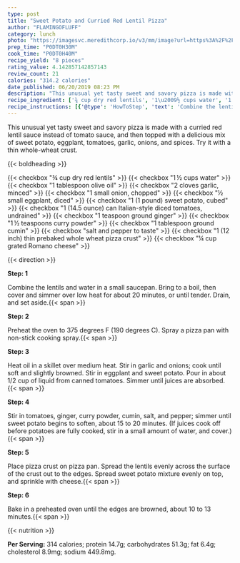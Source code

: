 ```yaml
---
type: post
title: "Sweet Potato and Curried Red Lentil Pizza"
author: "FLAMINGOFLUFF"
category: lunch
photo: "https://imagesvc.meredithcorp.io/v3/mm/image?url=https%3A%2F%2Fimages.media-allrecipes.com%2Fuserphotos%2F3129314.jpg"
prep_time: "P0DT0H30M"
cook_time: "P0DT0H40M"
recipe_yield: "8 pieces"
rating_value: 4.142857142857143
review_count: 21
calories: "314.2 calories"
date_published: 06/20/2019 08:23 PM
description: "This unusual yet tasty sweet and savory pizza is made with a curried red lentil sauce instead of tomato sauce, and then topped with a delicious mix of sweet potato, eggplant, tomatoes, garlic, onions, and spices. Try it with a thin whole-wheat crust."
recipe_ingredient: ['¾ cup dry red lentils', '1\u2009½ cups water', '1 tablespoon olive oil', '2 cloves garlic, minced', '1 small onion, chopped', '½ small eggplant, diced', '1 (1 pound) sweet potato, cubed', '1 (14.5 ounce) can Italian-style diced tomatoes, undrained', '1 teaspoon ground ginger', '1\u2009½ teaspoons curry powder', '1 tablespoon ground cumin', 'salt and pepper to taste', '1 (12 inch) thin prebaked whole wheat pizza crust', '¼ cup grated Romano cheese']
recipe_instructions: [{'@type': 'HowToStep', 'text': 'Combine the lentils and water in a small saucepan. Bring to a boil, then cover and simmer over low heat for about 20 minutes, or until tender. Drain, and set aside.\n'}, {'@type': 'HowToStep', 'text': 'Preheat the oven to 375 degrees F (190 degrees C). Spray a pizza pan with non-stick cooking spray.\n'}, {'@type': 'HowToStep', 'text': 'Heat oil in a skillet over medium heat. Stir in garlic and onions; cook until soft and slightly browned. Stir in eggplant and sweet potato. Pour in about 1/2 cup of liquid from canned tomatoes. Simmer until juices are absorbed.\n'}, {'@type': 'HowToStep', 'text': 'Stir in tomatoes, ginger, curry powder, cumin, salt, and pepper; simmer until sweet potato begins to soften, about 15 to 20 minutes. (If juices cook off before potatoes are fully cooked, stir in a small amount of water, and cover.)\n'}, {'@type': 'HowToStep', 'text': 'Place pizza crust on pizza pan. Spread the lentils evenly across the surface of the crust out to the edges. Spread sweet potato mixture evenly on top, and sprinkle with cheese.\n'}, {'@type': 'HowToStep', 'text': 'Bake in a preheated oven until the edges are browned, about 10 to 13 minutes.\n'}]
---
```


This unusual yet tasty sweet and savory pizza is made with a curried red lentil sauce instead of tomato sauce, and then topped with a delicious mix of sweet potato, eggplant, tomatoes, garlic, onions, and spices. Try it with a thin whole-wheat crust. 

{{< boldheading >}}

{{< checkbox "¾ cup dry red lentils" >}}
{{< checkbox "1 ½ cups water" >}}
{{< checkbox "1 tablespoon olive oil" >}}
{{< checkbox "2 cloves garlic, minced" >}}
{{< checkbox "1 small onion, chopped" >}}
{{< checkbox "½ small eggplant, diced" >}}
{{< checkbox "1 (1 pound) sweet potato, cubed" >}}
{{< checkbox "1 (14.5 ounce) can Italian-style diced tomatoes, undrained" >}}
{{< checkbox "1 teaspoon ground ginger" >}}
{{< checkbox "1 ½ teaspoons curry powder" >}}
{{< checkbox "1 tablespoon ground cumin" >}}
{{< checkbox "salt and pepper to taste" >}}
{{< checkbox "1 (12 inch) thin prebaked whole wheat pizza crust" >}}
{{< checkbox "¼ cup grated Romano cheese" >}}


{{< direction >}}

**Step: 1**

Combine the lentils and water in a small saucepan. Bring to a boil, then cover and simmer over low heat for about 20 minutes, or until tender. Drain, and set aside.{{< span >}}

**Step: 2**

Preheat the oven to 375 degrees F (190 degrees C). Spray a pizza pan with non-stick cooking spray.{{< span >}}

**Step: 3**

Heat oil in a skillet over medium heat. Stir in garlic and onions; cook until soft and slightly browned. Stir in eggplant and sweet potato. Pour in about 1/2 cup of liquid from canned tomatoes. Simmer until juices are absorbed.{{< span >}}

**Step: 4**

Stir in tomatoes, ginger, curry powder, cumin, salt, and pepper; simmer until sweet potato begins to soften, about 15 to 20 minutes. (If juices cook off before potatoes are fully cooked, stir in a small amount of water, and cover.){{< span >}}

**Step: 5**

Place pizza crust on pizza pan. Spread the lentils evenly across the surface of the crust out to the edges. Spread sweet potato mixture evenly on top, and sprinkle with cheese.{{< span >}}

**Step: 6**

Bake in a preheated oven until the edges are browned, about 10 to 13 minutes.{{< span >}}

{{< nutrition >}}

**Per Serving:** 314 calories; protein 14.7g; carbohydrates 51.3g; fat 6.4g; cholesterol 8.9mg; sodium 449.8mg.